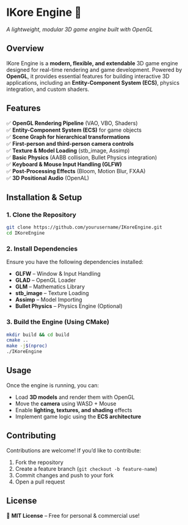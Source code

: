 # IKore Engine 🚀
*A lightweight, modular 3D game engine built with OpenGL*

## Overview
IKore Engine is a **modern, flexible, and extendable** 3D game engine designed for real-time rendering and game development. Powered by **OpenGL**, it provides essential features for building interactive 3D applications, including an **Entity-Component System (ECS)**, physics integration, and custom shaders.

## Features
✅ **OpenGL Rendering Pipeline** (VAO, VBO, Shaders)  
✅ **Entity-Component System (ECS)** for game objects  
✅ **Scene Graph for hierarchical transformations**  
✅ **First-person and third-person camera controls**  
✅ **Texture & Model Loading** (stb_image, Assimp)  
✅ **Basic Physics** (AABB collision, Bullet Physics integration)  
✅ **Keyboard & Mouse Input Handling (GLFW)**  
✅ **Post-Processing Effects** (Bloom, Motion Blur, FXAA)  
✅ **3D Positional Audio** (OpenAL)  

## Installation & Setup

### 1. Clone the Repository
```bash
git clone https://github.com/yourusername/IKoreEngine.git
cd IKoreEngine
```

### 2. Install Dependencies
Ensure you have the following dependencies installed:
- **GLFW** – Window & Input Handling
- **GLAD** – OpenGL Loader
- **GLM** – Mathematics Library
- **stb_image** – Texture Loading
- **Assimp** – Model Importing
- **Bullet Physics** – Physics Engine (Optional)

### 3. Build the Engine (Using CMake)
```bash
mkdir build && cd build
cmake ..
make -j$(nproc)
./IKoreEngine
```

## Usage
Once the engine is running, you can:
- Load **3D models** and render them with OpenGL
- Move the **camera** using WASD + Mouse
- Enable **lighting, textures, and shading** effects
- Implement game logic using the **ECS architecture**

## Contributing
Contributions are welcome! If you’d like to contribute:
1. Fork the repository
2. Create a feature branch (`git checkout -b feature-name`)
3. Commit changes and push to your fork
4. Open a pull request

## License
📜 **MIT License** – Free for personal & commercial use!  
